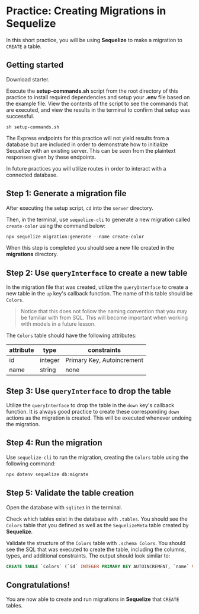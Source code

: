# Practice: Creating Migrations in Sequelize

In this short practice, you will be using **Sequelize** to make a migration to 
`CREATE` a table.

## Getting started

Download starter. 

Execute the __setup-commands.sh__ script from the root directory of this
practice to install required dependencies and setup your __.env__ file based on
the example file. View the contents of the script to see the commands that are
executed, and view the results in the terminal to confirm that setup was
successful.

```shell
sh setup-commands.sh
```

The Express endpoints for this practice will not yield results from a database but
are included in order to demonstrate how to initialize Sequelize with an 
existing server. This can be seen from the plaintext responses given by these 
endpoints.

In future practices you will utilize routes in order to interact with a 
connected database.

## Step 1: Generate a migration file

After executing the setup script, `cd` into the `server` directory.

Then, in the terminal, use `sequelize-cli` to generate a new migration called
`create-color` using the command below:

```powershell
npx sequelize migration:generate --name create-color 
```

When this step is completed you should see a new file created in the 
__migrations__ directory.


## Step 2: Use `queryInterface` to create a new table

In the migration file that was created, utilize the `queryInterface` to create a 
new table in the `up` key's callback function. The name of this table should be 
`Colors`. 

> Notice that this does not follow the naming convention that you may be 
> familiar with from SQL. This will become important when working with models in 
> a future lesson.

The `Colors` table should have the following attributes:

| attribute | type    | constraints                |
| --------- | ------- | -------------------------- |
| id        | integer | Primary Key, Autoincrement |
| name      | string  | none                       |


## Step 3: Use `queryInterface` to drop the table

Utilize the `queryInterface` to drop the table in the `down` key's callback 
function. It is always good practice to create these corresponding `down` 
actions as the migration is created. This will be executed whenever undoing the
migration.


## Step 4: Run the migration

Use `sequelize-cli` to run the migration, creating the `Colors` table using the
following command:

```powershell
npx dotenv sequelize db:migrate
```


## Step 5: Validate the table creation

Open the database with `sqlite3` in the terminal.
 
Check which tables exist in the database with `.tables`. You should see the 
`Colors` table that you defined as well as the `SequelizeMeta` table created by
**Sequelize**.

Validate the structure of the `Colors` table with `.schema Colors`. You should 
see the SQL that was executed to create the table, including the columns, types, 
and additional constraints. The output should look similar to:

```sql
CREATE TABLE `Colors` (`id` INTEGER PRIMARY KEY AUTOINCREMENT, `name` VARCHAR(255));
```

## Congratulations!

You are now able to create and run migrations in **Sequelize** that `CREATE` 
tables.